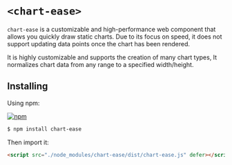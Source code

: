 # `<chart-ease>`

`chart-ease` is a customizable and high-performance web component that allows you quickly draw static charts. Due to its focus on speed, it does not support updating data points once the chart has been rendered.

It is highly customizable and supports the creation of many chart types, It normalizes chart data from any range to a specified width/height.

## Installing

Using npm:

[![npm](https://img.shields.io/badge/npm-chart--ease-brightgreen)](https://www.npmjs.com/package/chart-ease/)

```bash
$ npm install chart-ease
```

Then import it:

```html
<script src="./node_modules/chart-ease/dist/chart-ease.js" defer></script>
```

